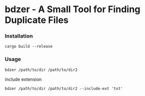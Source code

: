# bdzer - A Small Tool for Finding Duplicate Files

### Installation

```
cargo build --release
```

### Usage

```
bdzer /path/to/dir /path/to/dir2
```

include extension
```
bdzer /path/to/dir /path/to/dir2 --include-ext 'txt'
```
